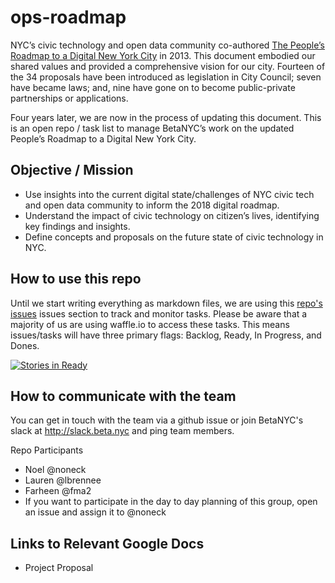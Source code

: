 # ops-roadmap

NYC’s civic technology and open data community co-authored [The People’s Roadmap to a Digital New York City](http://nycroadmap.us/) in 2013. This document embodied our shared values and provided a comprehensive vision for our city. Fourteen of the 34 proposals have been introduced as legislation in City Council; seven have became laws; and, nine have gone on to become public-private partnerships or applications. 

Four years later, we are now in the process of updating this document. This is an open repo / task list to manage BetaNYC’s work on the updated People’s Roadmap to a Digital New York City.

## Objective / Mission

- Use insights into the current digital state/challenges of NYC civic tech and open data community to inform the 2018 digital roadmap.
- Understand the impact of civic technology on citizen’s lives, identifying key findings and insights.
- Define concepts and proposals on the future state of civic technology in NYC.

## How to use this repo
Until we start writing everything as markdown files, we are using this [repo's issues](https://github.com/BetaNYC/ops-roadmap/issues) issues section to track and monitor tasks. Please be aware that a majority of us are using waffle.io to access these tasks. This means issues/tasks will have three primary flags: Backlog, Ready, In Progress, and Dones.

[![Stories in Ready](https://badge.waffle.io/BetaNYC/ops-roadmap.png?label=ready&title=Ready)](http://waffle.io/BetaNYC/ops-roadmap)

## How to communicate with the team

You can get in touch with the team via a github issue or join BetaNYC's slack at http://slack.beta.nyc and ping team members.

Repo Participants

- Noel @noneck
- Lauren @lbrennee
- Farheen @fma2
- If you want to participate in the day to day planning of this group, open an issue and assign it to @noneck

## Links to Relevant Google Docs

- Project Proposal

